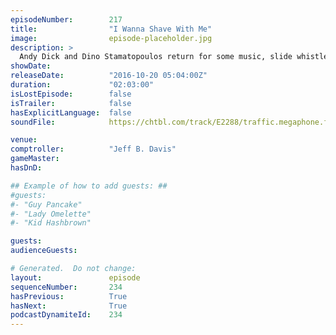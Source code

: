 ```yaml
---
episodeNumber:        217
title:                "I Wanna Shave With Me"
image:                episode-placeholder.jpg
description: >
  Andy Dick and Dino Stamatopoulos return for some music, slide whistle and some feels. Your Mayor uses the pressure valve on his brain and lets off some steam. Watch the video at harmontown.com/live! Become a member for $5/mo to watch the show stream li...
showDate:             
releaseDate:          "2016-10-20 05:04:00Z"
duration:             "02:03:00"
isLostEpisode:        false
isTrailer:            false
hasExplicitLanguage:  false
soundFile:            https://chtbl.com/track/E2288/traffic.megaphone.fm/STA6091559969.mp3

venue:                
comptroller:          "Jeff B. Davis"
gameMaster:           
hasDnD:               

## Example of how to add guests: ##
#guests:
#- "Guy Pancake"
#- "Lady Omelette"
#- "Kid Hashbrown"

guests:
audienceGuests:

# Generated.  Do not change:
layout:               episode
sequenceNumber:       234
hasPrevious:          True
hasNext:              True
podcastDynamiteId:    234
---
```


<!-- The episode description will be rendered here -->
<!-- Add your content below here -->

